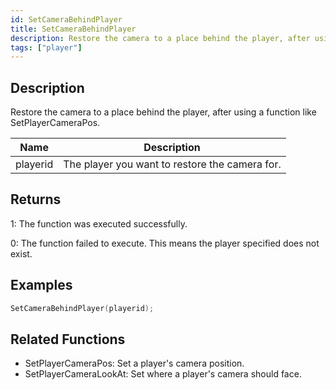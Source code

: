 ```yaml
---
id: SetCameraBehindPlayer
title: SetCameraBehindPlayer
description: Restore the camera to a place behind the player, after using a function like SetPlayerCameraPos.
tags: ["player"]
---
```


## Description

Restore the camera to a place behind the player, after using a function like SetPlayerCameraPos.

| Name     | Description                                    |
| -------- | ---------------------------------------------- |
| playerid | The player you want to restore the camera for. |

## Returns

1: The function was executed successfully.

0: The function failed to execute. This means the player specified does not exist.

## Examples

```c
SetCameraBehindPlayer(playerid);
```

## Related Functions

- SetPlayerCameraPos: Set a player's camera position.
- SetPlayerCameraLookAt: Set where a player's camera should face.
